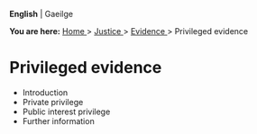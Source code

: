 **English** |  Gaeilge 

**You are here:** [ Home ](/en/) > [ Justice ](/en/justice/) > [ Evidence
](/en/justice/evidence/) > Privileged evidence

#  Privileged evidence

  * Introduction 
  * Private privilege 
  * Public interest privilege 
  * Further information 
